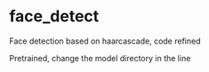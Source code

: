 # face_detect
Face detection based on haarcascade, code refined

Pretrained, change the model directory in the line

